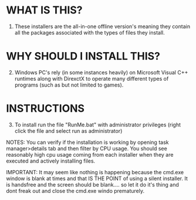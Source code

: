 # WHAT IS THIS?
1) These installers are the all-in-one offline version's meaning they contain all the packages associated
   with the types of files they install.

# WHY SHOULD I INSTALL THIS?
2) Windows PC's rely (in some instances heavily) on Microsoft Visual C++ runtimes along with DirexctX to operate many
   different types of programs (such as but not limited to games).

# INSTRUCTIONS
3) To install run the file "RunMe.bat" with administrator privileges (right click the file and select run as administrator)

NOTES: You can verify if the installation is working by opening task manager>details tab and then filter by CPU usage.
       You should see reasonably high cpu usage coming from each installer when they are executed and actively installing files.

IMPORTANT: It may seem like nothing is happening because the cmd.exe window is blank at times and that IS THE POINT of using a silent installer.
           It is handsfree and the screen should be blank.... so let it do it's thing and dont freak out and close the cmd.exe windo prematurely.
